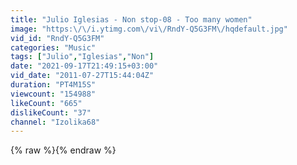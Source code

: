 ```yaml
---
title: "Julio Iglesias - Non stop-08 - Too many women"
image: "https:\/\/i.ytimg.com\/vi\/RndY-Q5G3FM\/hqdefault.jpg"
vid_id: "RndY-Q5G3FM"
categories: "Music"
tags: ["Julio","Iglesias","Non"]
date: "2021-09-17T21:49:15+03:00"
vid_date: "2011-07-27T15:44:04Z"
duration: "PT4M15S"
viewcount: "154988"
likeCount: "665"
dislikeCount: "37"
channel: "Izolika68"
---
```

{% raw %}{% endraw %}
